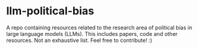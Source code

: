 # llm-political-bias
A repo containing resources related to the research area of political bias in large language models (LLMs). This includes papers, code and other resources. Not an exhaustive list. Feel free to contribute! :)
